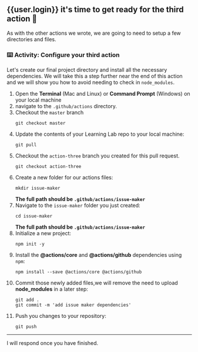 ## {{user.login}} it's time to get ready for the third action 🎉

As with the other actions we wrote, we are going to need to setup a few directories and files.

### :keyboard: Activity: Configure your third action

Let's create our final project directory and install all the necessary dependencies. We will take this a step further near the end of this action and we will show you how to avoid needing to check in `node_modules`.

1. Open the **Terminal** (Mac and Linux) or **Command Prompt** (Windows) on your local machine
1. navigate to the `.github/actions` directory.
1. Checkout the `master` branch
   ```shell
   git checkout master
   ```
1. Update the contents of your Learning Lab repo to your local machine:
   ```shell
   git pull
   ```
1. Checkout the `action-three` branch you created for this pull request.
   ```shell
   git checkout action-three
   ```
1. Create a new folder for our actions files:
   ```shell
   mkdir issue-maker
   ```
   **The full path should be `.github/actions/issue-maker`**
1. Navigate to the `issue-maker` folder you just created:
   ```shell
   cd issue-maker
   ```
   **The full path should be `.github/actions/issue-maker`**
1. Initialize a new project:
   ```shell
   npm init -y
   ```
1. Install the **@actions/core** and **@actions/github** dependencies using `npm`:
   ```shell
   npm install --save @actions/core @actions/github
   ```
1. Commit those newly added files,we will remove the need to upload **node_modules** in a later step:
   ```shell
   git add .
   git commit -m 'add issue maker dependencies'
   ```
1. Push you changes to your repository:
    ```shell
    git push
    ```

---

I will respond once you have finished.
